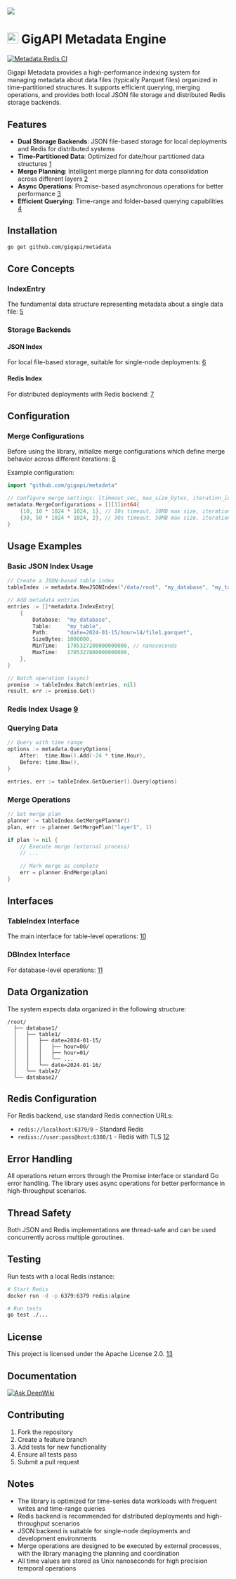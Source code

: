 # <img src="https://github.com/user-attachments/assets/5b0a4a37-ecab-4ca6-b955-1a2bbccad0b4" />

# <img src="https://github.com/user-attachments/assets/74a1fa93-5e7e-476d-93cb-be565eca4a59" height=25 /> GigAPI Metadata Engine

[![Metadata Redis CI](https://github.com/gigapi/metadata/actions/workflows/redis-ci.yml/badge.svg)](https://github.com/gigapi/metadata/actions/workflows/redis-ci.yml)

Gigapi Metadata provides a high-performance indexing system for managing metadata about data files (typically Parquet files) organized in time-partitioned structures. It supports efficient querying, merging operations, and provides both local JSON file storage and distributed Redis storage backends.

## Features

- **Dual Storage Backends**: JSON file-based storage for local deployments and Redis for distributed systems
- **Time-Partitioned Data**: Optimized for date/hour partitioned data structures [1](#0-0) 
- **Merge Planning**: Intelligent merge planning for data consolidation across different layers [2](#0-1) 
- **Async Operations**: Promise-based asynchronous operations for better performance [3](#0-2) 
- **Efficient Querying**: Time-range and folder-based querying capabilities [4](#0-3) 

## Installation

```bash
go get github.com/gigapi/metadata
```

## Core Concepts

### IndexEntry

The fundamental data structure representing metadata about a single data file: [5](#0-4) 

### Storage Backends

#### JSON Index
For local file-based storage, suitable for single-node deployments: [6](#0-5) 

#### Redis Index  
For distributed deployments with Redis backend: [7](#0-6) 

## Configuration

### Merge Configurations

Before using the library, initialize merge configurations which define merge behavior across different iterations: [8](#0-7) 

Example configuration:
```go
import "github.com/gigapi/metadata"

// Configure merge settings: [timeout_sec, max_size_bytes, iteration_id]
metadata.MergeConfigurations = [][3]int64{
    {10, 10 * 1024 * 1024, 1}, // 10s timeout, 10MB max size, iteration 1
    {30, 50 * 1024 * 1024, 2}, // 30s timeout, 50MB max size, iteration 2
}
```

## Usage Examples

### Basic JSON Index Usage

```go
// Create a JSON-based table index
tableIndex := metadata.NewJSONIndex("/data/root", "my_database", "my_table")

// Add metadata entries
entries := []*metadata.IndexEntry{
    {
        Database:  "my_database",
        Table:     "my_table", 
        Path:      "date=2024-01-15/hour=14/file1.parquet",
        SizeBytes: 1000000,
        MinTime:   1705327200000000000, // nanoseconds
        MaxTime:   1705327800000000000,
    },
}

// Batch operation (async)
promise := tableIndex.Batch(entries, nil)
result, err := promise.Get()
```

### Redis Index Usage [9](#0-8) 

### Querying Data

```go
// Query with time range
options := metadata.QueryOptions{
    After:  time.Now().Add(-24 * time.Hour),
    Before: time.Now(),
}

entries, err := tableIndex.GetQuerier().Query(options)
```

### Merge Operations

```go
// Get merge plan
planner := tableIndex.GetMergePlanner()
plan, err := planner.GetMergePlan("layer1", 1)

if plan != nil {
    // Execute merge (external process)
    // ...
    
    // Mark merge as complete
    err = planner.EndMerge(plan)
}
```

## Interfaces

### TableIndex Interface

The main interface for table-level operations: [10](#0-9) 

### DBIndex Interface  

For database-level operations: [11](#0-10) 

## Data Organization

The system expects data organized in the following structure:
```
/root/
  ├── database1/
  │   ├── table1/
  │   │   ├── date=2024-01-15/
  │   │   │   ├── hour=00/
  │   │   │   ├── hour=01/
  │   │   │   └── ...
  │   │   └── date=2024-01-16/
  │   └── table2/
  └── database2/
```

## Redis Configuration

For Redis backend, use standard Redis connection URLs:
- `redis://localhost:6379/0` - Standard Redis
- `rediss://user:pass@host:6380/1` - Redis with TLS [12](#0-11) 

## Error Handling

All operations return errors through the Promise interface or standard Go error handling. The library uses async operations for better performance in high-throughput scenarios.

## Thread Safety

Both JSON and Redis implementations are thread-safe and can be used concurrently across multiple goroutines.

## Testing

Run tests with a local Redis instance:
```bash
# Start Redis
docker run -d -p 6379:6379 redis:alpine

# Run tests  
go test ./...
```

## License

This project is licensed under the Apache License 2.0. [13](#0-12) 

## Documentation

[![Ask DeepWiki](https://deepwiki.com/badge.svg)](https://deepwiki.com/gigapi/metadata)

## Contributing

1. Fork the repository
2. Create a feature branch
3. Add tests for new functionality
4. Ensure all tests pass
5. Submit a pull request

## Notes

- The library is optimized for time-series data workloads with frequent writes and time-range queries
- Redis backend is recommended for distributed deployments and high-throughput scenarios
- JSON backend is suitable for single-node deployments and development environments
- Merge operations are designed to be executed by external processes, with the library managing the planning and coordination
- All time values are stored as Unix nanoseconds for high precision temporal operations
